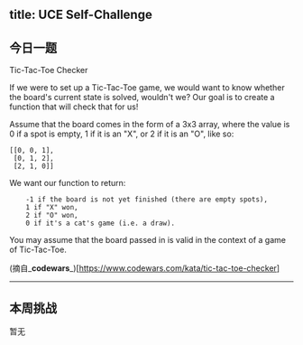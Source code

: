 title: UCE Self-Challenge
---

## 今日一题

Tic-Tac-Toe Checker

If we were to set up a Tic-Tac-Toe game, we would want to know whether the board's current state is solved, wouldn't we? Our goal is to create a function that will check that for us!

Assume that the board comes in the form of a 3x3 array, where the value is 0 if a spot is empty, 1 if it is an "X", or 2 if it is an "O", like so:

```
[[0, 0, 1],
 [0, 1, 2],
 [2, 1, 0]]
```

We want our function to return:

```
    -1 if the board is not yet finished (there are empty spots),
    1 if "X" won,
    2 if "O" won,
    0 if it's a cat's game (i.e. a draw).
```

You may assume that the board passed in is valid in the context of a game of Tic-Tac-Toe.

 (摘自_**codewars**_)[https://www.codewars.com/kata/tic-tac-toe-checker]

---

## 本周挑战
  暂无
